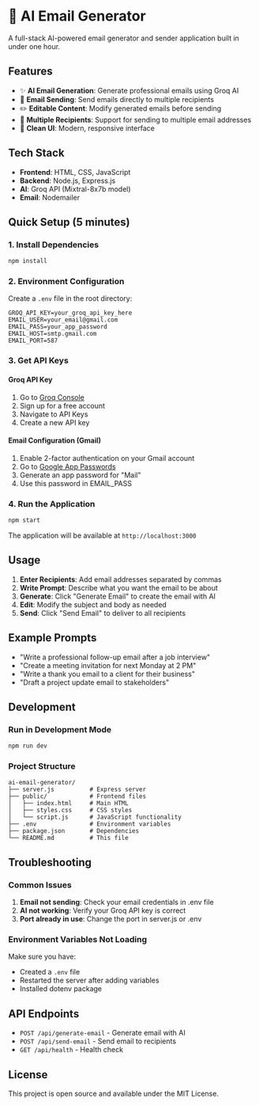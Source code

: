 # 🤖 AI Email Generator

A full-stack AI-powered email generator and sender application built in under one hour.

## Features

- ✨ **AI Email Generation**: Generate professional emails using Groq AI
- 📧 **Email Sending**: Send emails directly to multiple recipients
- ✏️ **Editable Content**: Modify generated emails before sending
- 🎯 **Multiple Recipients**: Support for sending to multiple email addresses
- 🎨 **Clean UI**: Modern, responsive interface

## Tech Stack

- **Frontend**: HTML, CSS, JavaScript
- **Backend**: Node.js, Express.js
- **AI**: Groq API (Mixtral-8x7b model)
- **Email**: Nodemailer

## Quick Setup (5 minutes)

### 1. Install Dependencies
```bash
npm install
```

### 2. Environment Configuration
Create a `.env` file in the root directory:
```env
GROQ_API_KEY=your_groq_api_key_here
EMAIL_USER=your_email@gmail.com
EMAIL_PASS=your_app_password
EMAIL_HOST=smtp.gmail.com
EMAIL_PORT=587
```

### 3. Get API Keys

#### Groq API Key
1. Go to [Groq Console](https://console.groq.com)
2. Sign up for a free account
3. Navigate to API Keys
4. Create a new API key

#### Email Configuration (Gmail)
1. Enable 2-factor authentication on your Gmail account
2. Go to [Google App Passwords](https://myaccount.google.com/apppasswords)
3. Generate an app password for "Mail"
4. Use this password in EMAIL_PASS

### 4. Run the Application
```bash
npm start
```

The application will be available at `http://localhost:3000`

## Usage

1. **Enter Recipients**: Add email addresses separated by commas
2. **Write Prompt**: Describe what you want the email to be about
3. **Generate**: Click "Generate Email" to create the email with AI
4. **Edit**: Modify the subject and body as needed
5. **Send**: Click "Send Email" to deliver to all recipients

## Example Prompts

- "Write a professional follow-up email after a job interview"
- "Create a meeting invitation for next Monday at 2 PM"
- "Write a thank you email to a client for their business"
- "Draft a project update email to stakeholders"

## Development

### Run in Development Mode
```bash
npm run dev
```

### Project Structure
```
ai-email-generator/
├── server.js          # Express server
├── public/            # Frontend files
│   ├── index.html     # Main HTML
│   ├── styles.css     # CSS styles
│   └── script.js      # JavaScript functionality
├── .env               # Environment variables
├── package.json       # Dependencies
└── README.md          # This file
```

## Troubleshooting

### Common Issues

1. **Email not sending**: Check your email credentials in .env file
2. **AI not working**: Verify your Groq API key is correct
3. **Port already in use**: Change the port in server.js or .env

### Environment Variables Not Loading
Make sure you have:
- Created a `.env` file
- Restarted the server after adding variables
- Installed dotenv package

## API Endpoints

- `POST /api/generate-email` - Generate email with AI
- `POST /api/send-email` - Send email to recipients
- `GET /api/health` - Health check

## License

This project is open source and available under the MIT License.

